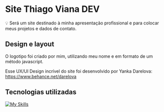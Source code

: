 # Site Thiago Viana DEV

💡 Será um site destinado à minha apresentação profissional e para colocar meus projetos e dados de contato.


## Design e layout

O logotipo foi criado por mim, utilizando meu nome e em formato de um método javascript.

Esse UX/UI Design incrível do site foi desenvolvido por Yanka Darelova: https://www.behance.net/darelova


## Tecnologias utilizadas

[![My Skills](https://skills.thijs.gg/icons?i=react,js,ts,css,docker,git,mysql)](https://skills.thijs.gg)
